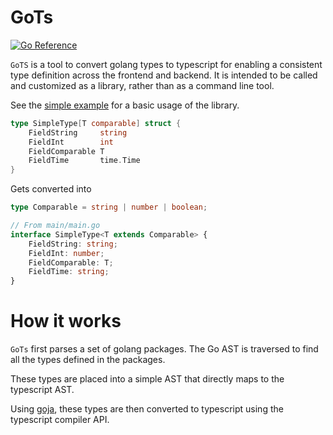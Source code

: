 # GoTs

[![Go Reference](https://pkg.go.dev/badge/github.com/coder/gots.svg)](https://pkg.go.dev/github.com/coder/gots)

`GoTS` is a tool to convert golang types to typescript for enabling a consistent type definition across the frontend and backend. It is intended to be called and customized as a library, rather than as a command line tool.

See the [simple example](./example/simple) for a basic usage of the library.
```go
type SimpleType[T comparable] struct {
	FieldString     string
	FieldInt        int
	FieldComparable T
	FieldTime       time.Time
}
```

Gets converted into

```typescript
type Comparable = string | number | boolean;

// From main/main.go
interface SimpleType<T extends Comparable> {
    FieldString: string;
    FieldInt: number;
    FieldComparable: T;
    FieldTime: string;
}
```

# How it works

`GoTs` first parses a set of golang packages. The Go AST is traversed to find all the types defined in the packages. 

These types are placed into a simple AST that directly maps to the typescript AST.

Using [goja](https://github.com/dop251/goja), these types are then converted to typescript using the typescript compiler API. 

